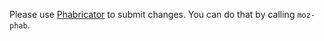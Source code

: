 Please use [Phabricator](https://phabricator.services.mozilla.com/) to submit changes.
You can do that by calling `moz-phab`.
